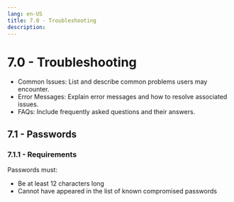 ```yaml
---
lang: en-US
title: 7.0 - Troubleshooting
description:
---
```

# 7.0 - Troubleshooting

- Common Issues: List and describe common problems users may encounter.
- Error Messages: Explain error messages and how to resolve associated issues.
- FAQs: Include frequently asked questions and their answers.
## 7.1 - Passwords
### 7.1.1 - Requirements
Passwords must:
- Be at least 12 characters long
- Cannot have appeared in the list of known compromised passwords